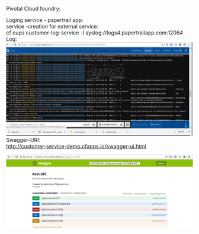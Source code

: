 Pivotal Cloud foundry:<br />

Loging service - papertrail app:<br />
service -creation for external service:<br />
cf cups customer-log-service -l syslog://logs4.papertrailapp.com:12064
Log: <br />
![alt text](https://raw.githubusercontent.com/training-material/customer-pcf/master/papertrial-log.PNG)<br />
Swagger-URI:<br />
http://customer-service-demo.cfapps.io/swagger-ui.html <br/>

![alt text](https://raw.githubusercontent.com/training-material/customer-pcf/master/swagger-ui.PNG)<br />
